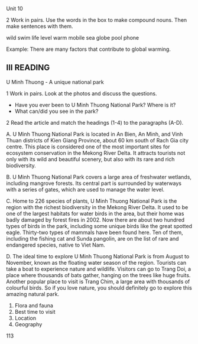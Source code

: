 Unit 10

2 Work in pairs. Use the words in the box to make compound nouns. Then make sentences with them.

wild    swim    life    level    warm
mobile    sea    globe    pool    phone

Example: There are many factors that contribute to global warming.

## III READING

U Minh Thuong - A unique national park

1 Work in pairs. Look at the photos and discuss the questions.
- Have you ever been to U Minh Thuong National Park? Where is it?
- What can/did you see in the park?

2 Read the article and match the headings (1-4) to the paragraphs (A-D).

A.
U Minh Thuong National Park is located in An Bien, An Minh, and Vinh Thuan districts of Kien Giang Province, about 60 km south of Rach Gia city centre. This place is considered one of the most important sites for ecosystem conservation in the Mekong River Delta. It attracts tourists not only with its wild and beautiful scenery, but also with its rare and rich biodiversity.

B.
U Minh Thuong National Park covers a large area of freshwater wetlands, including mangrove forests. Its central part is surrounded by waterways with a series of gates, which are used to manage the water level.

C.
Home to 226 species of plants, U Minh Thuong National Park is the region with the richest biodiversity in the Mekong River Delta. It used to be one of the largest habitats for water birds in the area, but their home was badly damaged by forest fires in 2002. Now there are about two hundred types of birds in the park, including some unique birds like the great spotted eagle. Thirty-two types of mammals have been found here. Ten of them, including the fishing cat and Sunda pangolin, are on the list of rare and endangered species, native to Viet Nam.

D.
The ideal time to explore U Minh Thuong National Park is from August to November, known as the floating water season of the region. Tourists can take a boat to experience nature and wildlife. Visitors can go to Trang Doi, a place where thousands of bats gather, hanging on the trees like huge fruits. Another popular place to visit is Trang Chim, a large area with thousands of colourful birds. So if you love nature, you should definitely go to explore this amazing natural park.

1. Flora and fauna
2. Best time to visit
3. Location
4. Geography

113